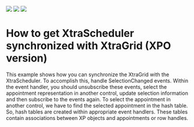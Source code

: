 <!-- default badges list -->
![](https://img.shields.io/endpoint?url=https://codecentral.devexpress.com/api/v1/VersionRange/128635007/13.1.4%2B)
[![](https://img.shields.io/badge/Open_in_DevExpress_Support_Center-FF7200?style=flat-square&logo=DevExpress&logoColor=white)](https://supportcenter.devexpress.com/ticket/details/E995)
[![](https://img.shields.io/badge/📖_How_to_use_DevExpress_Examples-e9f6fc?style=flat-square)](https://docs.devexpress.com/GeneralInformation/403183)
<!-- default badges end -->
# How to get XtraScheduler synchronized with XtraGrid (XPO version)


<p>This example shows how you can synchronize the XtraGrid with the XtraScheduler. To accomplish this, handle SelectionChanged events. Within the event handler, you should unsubscribe these events, select the appointment representation in another control, update selection information and then subscribe to the events again. To select the appointment in another control, we have to find the selected appointment in the hash table. So, hash tables are created within appropriate event handlers. These tables contain associations between XP objects and appointments or row handles.</p>

<br/>



